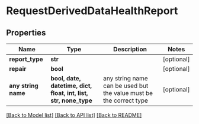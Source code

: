 # RequestDerivedDataHealthReport


## Properties
Name | Type | Description | Notes
------------ | ------------- | ------------- | -------------
**report_type** | **str** |  | [optional] 
**repair** | **bool** |  | [optional] 
**any string name** | **bool, date, datetime, dict, float, int, list, str, none_type** | any string name can be used but the value must be the correct type | [optional]

[[Back to Model list]](../README.md#documentation-for-models) [[Back to API list]](../README.md#documentation-for-api-endpoints) [[Back to README]](../README.md)


